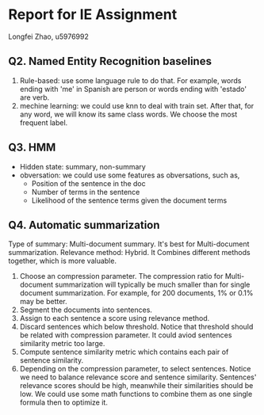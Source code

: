 # Report for IE Assignment
Longfei Zhao, u5976992

## Q2. Named Entity Recognition baselines
1. Rule-based: use some language rule to do that. For example, words ending with 'me' in Spanish are person or words ending with 'estado' are verb.
2. mechine learning: we could use knn to deal with train set. After that, for any word, we will know its same class words. We choose the most frequent label.

## Q3. HMM
- Hidden state: summary, non-summary
- obversation:  we could use some features as obversations, such as,
    - Position of the sentence in the doc
    - Number of terms in the sentence
    - Likelihood of the sentence terms given the document terms

## Q4. Automatic summarization
Type of summary: Multi-document summary. It's best for Multi-document summarization.
Relevance method: Hybrid. It Combines different methods together, which is more valuable.
1. Choose an compression parameter. The compression ratio  for Multi-document summarization will typically be much smaller than for single document summarization. For example, for 200 documents, 1% or 0.1% may be better.
2. Segment the documents into sentences.
3. Assign to each sentence a score using relevance method.
4. Discard sentences which below threshold. Notice that threshold should be related with compression parameter. It could aviod sentences similarity metric too large.
5. Compute sentence similarity metric which contains each pair of sentence similarity.
6. Depending on the compression parameter, to select sentences. Notice we need to balance relevance score and sentence similarity. Sentences' relevance scores should be high, meanwhile their similarities should be low. We could use some math functions to combine them as one single formula then to optimize it.
